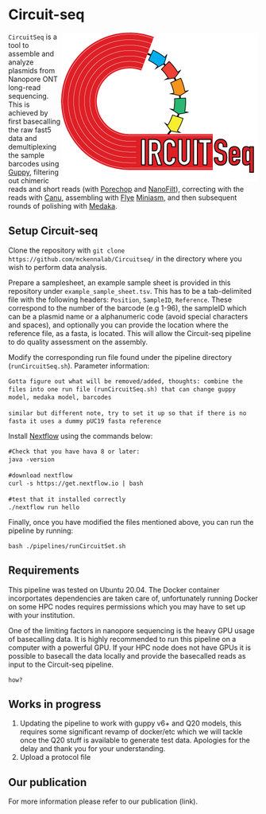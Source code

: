 
# Circuit-seq
<img align="right" src="https://github.com/mckennalab/Circuitseq/blob/main/circuitSeq_logo_red.png?raw=true">

`CircuitSeq` is a tool to assemble and analyze plasmids from Nanopore ONT long-read sequencing. This is achieved by first basecalling the raw fast5 data and demultiplexing the sample barcodes using [Guppy](https://nanoporetech.com/), filtering out chimeric reads and short reads (with [Porechop](https://github.com/rrwick/Porechop) and [NanoFilt](https://github.com/wdecoster/nanofilt)), correcting with the reads with [Canu](https://github.com/marbl/canu), assembling with [Flye](https://github.com/fenderglass/Flye/) [Miniasm](https://github.com/lh3/miniasm), and then subsequent rounds of polishing with [Medaka](https://github.com/nanoporetech/medaka). 

## Setup Circuit-seq
Clone the repository with `git clone https://github.com/mckennalab/Circuitseq/` in the directory where you wish to perform data analysis. 

Prepare a samplesheet, an example sample sheet is provided in this repository under `example_sample_sheet.tsv`. This has to be a tab-delimited file with the following headers: `Position`, `SampleID`, `Reference`.  These correspond to the number of the barcode (e.g 1-96), the sampleID which can be a plasmid name or a alphanumeric code (avoid special characters and spaces), and optionally you can provide the location where the reference file, as a fasta, is located. This will allow the Circuit-seq pipeline to do quality assessment on the assembly. 

Modify the corresponding run file found under the pipeline directory (`runCircuitSeq.sh`). Parameter information:
```
Gotta figure out what will be removed/added, thoughts: combine the files into one run file (runCircuitSeq.sh) that can change guppy model, medaka model, barcodes

similar but different note, try to set it up so that if there is no fasta it uses a dummy pUC19 fasta reference 
```
Install [Nextflow](https://www.nextflow.io/) using the commands below:
```
#Check that you have hava 8 or later:
java -version 

#download nextflow
curl -s https://get.nextflow.io | bash 

#test that it installed correctly
./nextflow run hello 
```

Finally, once you have modified the files mentioned above, you can run the pipeline by running:
```
bash ./pipelines/runCircuitSet.sh
```

## Requirements
This pipeline was tested on Ubuntu 20.04. The Docker container incorportates  dependencies are taken care of, unfortunately running Docker on some HPC nodes requires permissions which you may have to set up with your institution. 

One of the limiting factors in nanopore sequencing is the heavy GPU usage of basecalling data. It is highly recommended to run this pipeline on a computer with a powerful GPU. If your HPC node does not have GPUs it is possible to basecall the data locally and provide the basecalled reads as input to the Circuit-seq pipeline. 
```
how?
```

## Works in progress
1) Updating the pipeline to work with guppy v6+ and Q20 models, this requires some significant revamp of docker/etc which we will tackle once the Q20 stuff is available to generate test data. Apologies for the delay and thank you for your understanding.  
2) Upload a protocol file

## Our publication
For more information please refer to our publication (link). 
